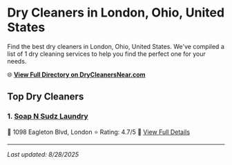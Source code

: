 # Dry Cleaners in London, Ohio, United States

Find the best dry cleaners in London, Ohio, United States. We've compiled a list of 1 dry cleaning services to help you find the perfect one for your needs.

🌐 **[View Full Directory on DryCleanersNear.com](https://drycleanersnear.com/city/US/Ohio/London)**

## Top Dry Cleaners

### 1. [Soap N Sudz Laundry](https://drycleanersnear.com/dryCleaner/689aa0972abe37ea0a65664e/soap-n-sudz-laundry)
📍 1098 Eagleton Blvd, London
⭐ Rating: 4.7/5
🔗 [View Full Details](https://drycleanersnear.com/dryCleaner/689aa0972abe37ea0a65664e/soap-n-sudz-laundry)


---

*Last updated: 8/28/2025*
